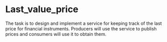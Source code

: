 # Last_value_price
The task is to design and implement a service for keeping track of the last price for financial instruments. Producers will use the service to publish prices and consumers will use it to obtain them.
